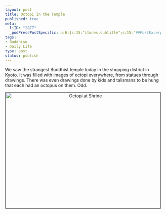 ```yaml
--- 
layout: post
title: Octopi in the Temple
published: true
meta: 
  ljID: "2877"
  _podPressPostSpecific: a:6:{s:15:"itunes:subtitle";s:15:"##PostExcerpt##";s:14:"itunes:summary";s:15:"##PostExcerpt##";s:15:"itunes:keywords";s:17:"##WordPressCats##";s:13:"itunes:author";s:10:"##Global##";s:15:"itunes:explicit";s:2:"No";s:12:"itunes:block";s:2:"No";}
tags: 
- Buddhism
- Daily Life
type: post
status: publish
---
```

We saw the strangest Buddhist temple today in the shopping district in Kyoto. It was filled with images of octopi everywhere, from statues through drawings. There was even drawings done by kids and talismans to be hung that each had an octopus on them. Odd.

<p style="text-align: center"><a href="http://www.flickr.com/photos/albill/1441955940/" title="Photo Sharing">
<img src="http://farm2.static.flickr.com/1426/1441955940_4237350e21.jpg" alt="Octopi at Shrine" border="1" height="375" width="500" /></a></p>
